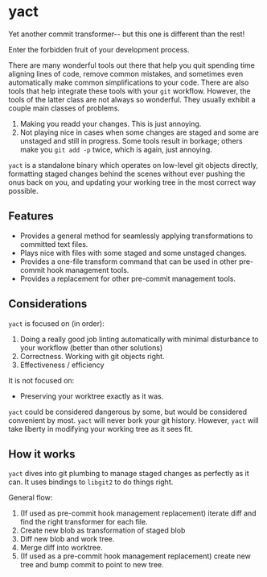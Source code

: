 # yact

Yet another commit transformer-- but this one is different than the rest!

Enter the forbidden fruit of your development process.

There are many wonderful tools out there that help you quit spending time
aligning lines of code, remove common mistakes, and sometimes even automatically
make common simplifications to your code. There are also tools that help
integrate these tools with your `git` workflow. However, the tools of the latter
class are not always so wonderful. They usually exhibit a couple main classes of
problems.

1. Making you readd your changes. This is just annoying.
2. Not playing nice in cases when some changes are staged and some are unstaged
   and still in progress. Some tools result in borkage; others make you
   `git add -p` twice, which is again, just annoying.

`yact` is a standalone binary which operates on low-level git objects directly,
formatting staged changes behind the scenes without ever pushing the onus back
on you, and updating your working tree in the most correct way possible.

## Features

- Provides a general method for seamlessly applying transformations to committed text files.
- Plays nice with files with some staged and some unstaged changes.
- Provides a one-file transform command that can be used in other pre-commit hook management tools. 
- Provides a replacement for other pre-commit management tools.

## Considerations

`yact` is focused on (in order): 

1. Doing a really good job linting automatically with minimal disturbance to your workflow (better than other solutions)
2. Correctness. Working with git objects right.
3. Effectiveness / efficiency

It is not focused on:

- Preserving your worktree exactly as it was.

`yact` could be considered dangerous by some, but would be considered convenient by most. `yact` will never bork your git history. However, `yact` will take liberty in modifying your working tree as it sees fit.

## How it works

`yact` dives into git plumbing to manage staged changes as perfectly as it can. It uses bindings to `libgit2` to do things right.

General flow:

1. (If used as pre-commit hook management replacement) iterate diff and find the right transformer for each file.
2. Create new blob as transformation of staged blob
3. Diff new blob and work tree.
4. Merge diff into worktree.
5. (If used as a pre-commit hook management replacement) create new tree and bump commit to point to new tree.

